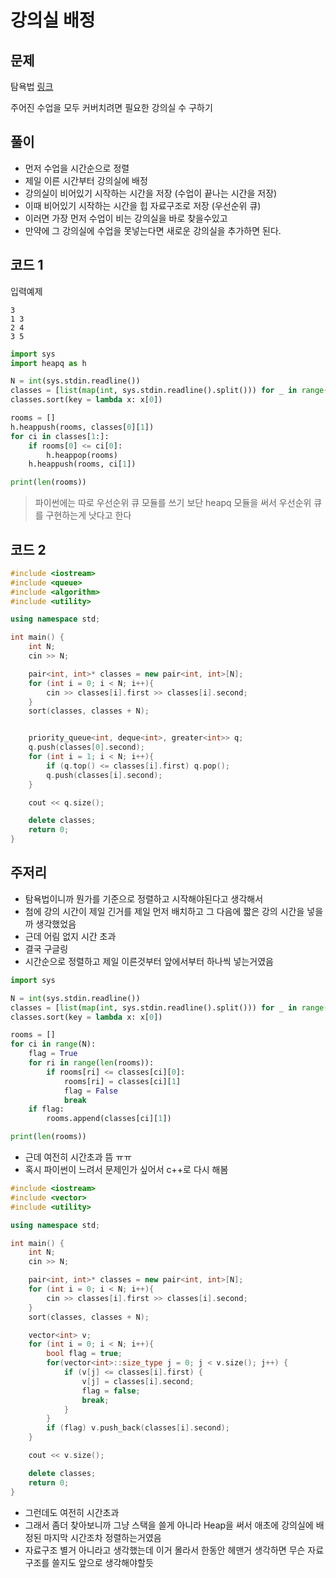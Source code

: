 # 강의실 배정

## 문제

탐욕법
[링크](https://www.acmicpc.net/problem/11000)

주어진 수업을 모두 커버치려면 필요한 강의실 수 구하기

## 풀이

- 먼저 수업을 시간순으로 정렬
- 제일 이른 시간부터 강의실에 배정
- 강의실이 비어있기 시작하는 시간을 저장 (수업이 끝나는 시간을 저장)
- 이때 비어있기 시작하는 시간을 힙 자료구조로 저장 (우선순위 큐)
- 이러면 가장 먼저 수업이 비는 강의실을 바로 찾을수있고
- 만약에 그 강의실에 수업을 못넣는다면 새로운 강의실을 추가하면 된다.

## 코드 1

입력예제
```
3
1 3
2 4
3 5
```

```python
import sys
import heapq as h

N = int(sys.stdin.readline())
classes = [list(map(int, sys.stdin.readline().split())) for _ in range(N)]
classes.sort(key = lambda x: x[0])

rooms = []
h.heappush(rooms, classes[0][1])
for ci in classes[1:]:
    if rooms[0] <= ci[0]:
        h.heappop(rooms)
    h.heappush(rooms, ci[1])

print(len(rooms))

```

> 파이썬에는 따로 우선순위 큐 모듈를 쓰기 보단 heapq 모듈을 써서 우선순위 큐를 구현하는게 낫다고 한다

## 코드 2

```cpp
#include <iostream>
#include <queue>
#include <algorithm>
#include <utility>

using namespace std;

int main() {
    int N;
    cin >> N;

    pair<int, int>* classes = new pair<int, int>[N];
    for (int i = 0; i < N; i++){
        cin >> classes[i].first >> classes[i].second;
    }
    sort(classes, classes + N);


    priority_queue<int, deque<int>, greater<int>> q;
    q.push(classes[0].second);
    for (int i = 1; i < N; i++){
        if (q.top() <= classes[i].first) q.pop();
        q.push(classes[i].second);
    }

    cout << q.size();

    delete classes;
    return 0;
}
```

## 주저리

- 탐욕법이니까 뭔가를 기준으로 정렬하고 시작해야된다고 생각해서
- 첨에 강의 시간이 제일 긴거를 제일 먼저 배치하고 그 다음에 짧은 강의 시간을 넣을까 생각했었음
- 근데 어림 없지 시간 초과
- 결국 구글링
- 시간순으로 정렬하고 제일 이른것부터 앞에서부터 하나씩 넣는거였음

```python
import sys

N = int(sys.stdin.readline())
classes = [list(map(int, sys.stdin.readline().split())) for _ in range(N)]
classes.sort(key = lambda x: x[0])

rooms = []
for ci in range(N):
    flag = True
    for ri in range(len(rooms)):
        if rooms[ri] <= classes[ci][0]:
            rooms[ri] = classes[ci][1]
            flag = False
            break
    if flag:
        rooms.append(classes[ci][1])

print(len(rooms))
```

- 근데 여전히 시간초과 뜸 ㅠㅠ
- 혹시 파이썬이 느려서 문제인가 싶어서 c++로 다시 해봄

```cpp
#include <iostream>
#include <vector>
#include <utility>

using namespace std;

int main() {
    int N;
    cin >> N;

    pair<int, int>* classes = new pair<int, int>[N];
    for (int i = 0; i < N; i++){
        cin >> classes[i].first >> classes[i].second;
    }
    sort(classes, classes + N);

    vector<int> v;
    for (int i = 0; i < N; i++){
        bool flag = true;
        for(vector<int>::size_type j = 0; j < v.size(); j++) {
            if (v[j] <= classes[i].first) {
                v[j] = classes[i].second;
                flag = false;
                break;
            }
        }
        if (flag) v.push_back(classes[i].second);
    }

    cout << v.size();

    delete classes;
    return 0;
}
```

- 그런데도 여전히 시간초과
- 그래서 좀더 찾아보니까 그냥 스택을 쓸게 아니라 Heap을 써서 애초에 강의실에 배정된 마지막 시간조차 정렬하는거였음
- 자료구조 별거 아니라고 생각했는데 이거 몰라서 한동안 헤맨거 생각하면 무슨 자료구조를 쓸지도 앞으로 생각해야할듯